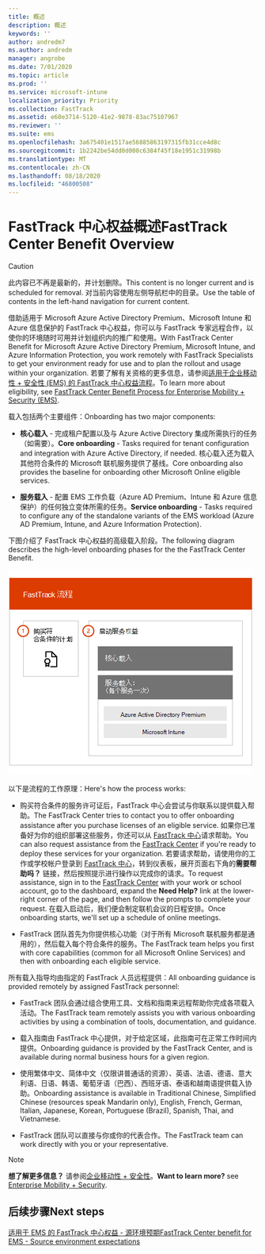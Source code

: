 ```yaml
---
title: 概述
description: 概述
keywords: ''
author: andredm7
ms.author: andredm
manager: angrobe
ms.date: 7/01/2020
ms.topic: article
ms.prod: ''
ms.service: microsoft-intune
localization_priority: Priority
ms.collection: FastTrack
ms.assetid: e60e3714-5120-41e2-9878-83ac75107967
ms.reviewer: ''
ms.suite: ems
ms.openlocfilehash: 3a675401e1517ae56885863197315fb31cce4d8c
ms.sourcegitcommit: 1b2242be54dd0d000c6384f45f18e1951c31998b
ms.translationtype: MT
ms.contentlocale: zh-CN
ms.lasthandoff: 08/18/2020
ms.locfileid: "46800508"
---
```

# <a name="fasttrack-center-benefit-overview"></a><span data-ttu-id="9b494-103">FastTrack 中心权益概述</span><span class="sxs-lookup"><span data-stu-id="9b494-103">FastTrack Center Benefit Overview</span></span>

> [!CAUTION]
> <span data-ttu-id="9b494-104">此内容已不再是最新的，并计划删除。</span><span class="sxs-lookup"><span data-stu-id="9b494-104">This content is no longer current and is scheduled for removal.</span></span> <span data-ttu-id="9b494-105">对当前内容使用左侧导航栏中的目录。</span><span class="sxs-lookup"><span data-stu-id="9b494-105">Use the table of contents in the left-hand navigation for current content.</span></span>

<span data-ttu-id="9b494-106">借助适用于 Microsoft Azure Active Directory Premium、Microsoft Intune 和 Azure 信息保护的 FastTrack 中心权益，你可以与 FastTrack 专家远程合作，以使你的环境随时可用并计划组织内的推广和使用。</span><span class="sxs-lookup"><span data-stu-id="9b494-106">With FastTrack Center Benefit for Microsoft Azure Active Directory Premium, Microsoft Intune, and Azure Information Protection, you work remotely with FastTrack Specialists to get your environment ready for use and to plan the rollout and usage within your organization.</span></span> <span data-ttu-id="9b494-107">若要了解有关资格的更多信息，请参阅[适用于企业移动性 + 安全性 (EMS) 的 FastTrack 中心权益流程](EMS-fasttrack-process.md)。</span><span class="sxs-lookup"><span data-stu-id="9b494-107">To learn more about eligibility, see [FastTrack Center Benefit Process for Enterprise Mobility + Security (EMS)](EMS-fasttrack-process.md).</span></span>

<span data-ttu-id="9b494-108">载入包括两个主要组件：</span><span class="sxs-lookup"><span data-stu-id="9b494-108">Onboarding has two major components:</span></span>

-   <span data-ttu-id="9b494-109">**核心载入** - 完成租户配置以及与 Azure Active Directory 集成所需执行的任务（如需要）。</span><span class="sxs-lookup"><span data-stu-id="9b494-109">**Core onboarding** - Tasks required for tenant configuration and integration with Azure Active Directory, if needed.</span></span> <span data-ttu-id="9b494-110">核心载入还为载入其他符合条件的 Microsoft 联机服务提供了基线。</span><span class="sxs-lookup"><span data-stu-id="9b494-110">Core onboarding also provides the baseline for onboarding other Microsoft Online eligible services.</span></span>

-   <span data-ttu-id="9b494-111">**服务载入** - 配置 EMS 工作负载（Azure AD Premium、Intune 和 Azure 信息保护）的任何独立变体所需的任务。</span><span class="sxs-lookup"><span data-stu-id="9b494-111">**Service onboarding** - Tasks required to configure any of the standalone variants of the EMS workload (Azure AD Premium, Intune, and Azure Information Protection).</span></span>

<span data-ttu-id="9b494-112">下图介绍了 FastTrack 中心权益的高级载入阶段。</span><span class="sxs-lookup"><span data-stu-id="9b494-112">The following diagram describes the high-level onboarding phases for the the FastTrack Center Benefit.</span></span>

![使用 FastTrack 中心权益的高级载入阶段](./media/ft-onboarding-process.png)

<span data-ttu-id="9b494-114">以下是流程的工作原理：</span><span class="sxs-lookup"><span data-stu-id="9b494-114">Here's how the process works:</span></span>

- <span data-ttu-id="9b494-115">购买符合条件的服务许可证后，FastTrack 中心会尝试与你联系以提供载入帮助。</span><span class="sxs-lookup"><span data-stu-id="9b494-115">The FastTrack Center tries to contact you to offer onboarding assistance after you purchase licenses of an eligible service.</span></span> <span data-ttu-id="9b494-116">如果你已准备好为你的组织部署这些服务，你还可以从 [FastTrack 中心](https://go.microsoft.com/fwlink/?linkid=780698)请求帮助。</span><span class="sxs-lookup"><span data-stu-id="9b494-116">You can also request assistance from the [FastTrack Center](https://go.microsoft.com/fwlink/?linkid=780698) if you're ready to deploy these services for your organization.</span></span> <span data-ttu-id="9b494-117">若要请求帮助，请使用你的工作或学校帐户登录到 [FastTrack 中心](https://go.microsoft.com/fwlink/?linkid=780698)，转到仪表板，展开页面右下角的**需要帮助吗？** 链接，然后按照提示进行操作以完成你的请求。</span><span class="sxs-lookup"><span data-stu-id="9b494-117">To request assistance, sign in to the [FastTrack Center](https://go.microsoft.com/fwlink/?linkid=780698) with your work or school account, go to the dashboard, expand the **Need Help?** link at the lower-right corner of the page, and then follow the prompts to complete your request.</span></span> <span data-ttu-id="9b494-118">在载入启动后，我们便会制定联机会议的日程安排。</span><span class="sxs-lookup"><span data-stu-id="9b494-118">Once onboarding starts, we'll set up a schedule of online meetings.</span></span>

-   <span data-ttu-id="9b494-119">FastTrack 团队首先为你提供核心功能（对于所有 Microsoft 联机服务都是通用的），然后载入每个符合条件的服务。</span><span class="sxs-lookup"><span data-stu-id="9b494-119">The FastTrack team helps you first with core capabilities (common for all Microsoft Online Services) and then with onboarding each eligible service.</span></span>

<span data-ttu-id="9b494-120">所有载入指导均由指定的 FastTrack 人员远程提供：</span><span class="sxs-lookup"><span data-stu-id="9b494-120">All onboarding guidance is provided remotely by assigned FastTrack personnel:</span></span>

-   <span data-ttu-id="9b494-121">FastTrack 团队会通过组合使用工具、文档和指南来远程帮助你完成各项载入活动。</span><span class="sxs-lookup"><span data-stu-id="9b494-121">The FastTrack team remotely assists you with various onboarding activities by using a combination of tools, documentation, and guidance.</span></span>

-   <span data-ttu-id="9b494-122">载入指南由 FastTrack 中心提供，对于给定区域，此指南可在正常工作时间内提供。</span><span class="sxs-lookup"><span data-stu-id="9b494-122">Onboarding guidance is provided by the FastTrack Center, and is available during normal business hours for a given region.</span></span>

-   <span data-ttu-id="9b494-123">使用繁体中文、简体中文（仅限讲普通话的资源）、英语、法语、德语、意大利语、日语、韩语、葡萄牙语（巴西）、西班牙语、泰语和越南语提供载入协助。</span><span class="sxs-lookup"><span data-stu-id="9b494-123">Onboarding assistance is available in Traditional Chinese, Simplified Chinese (resources speak Mandarin only), English, French, German, Italian, Japanese, Korean, Portuguese (Brazil), Spanish, Thai, and Vietnamese.</span></span>

-   <span data-ttu-id="9b494-124">FastTrack 团队可以直接与你或你的代表合作。</span><span class="sxs-lookup"><span data-stu-id="9b494-124">The FastTrack team can work directly with you or your representative.</span></span>

> [!NOTE]
> <span data-ttu-id="9b494-125">**想了解更多信息？** 请参阅[企业移动性 + 安全性](https://www.microsoft.com/cloud-platform/enterprise-mobility)。</span><span class="sxs-lookup"><span data-stu-id="9b494-125">**Want to learn more?** see [Enterprise Mobility + Security](https://www.microsoft.com/cloud-platform/enterprise-mobility).</span></span>

## <a name="next-steps"></a><span data-ttu-id="9b494-126">后续步骤</span><span class="sxs-lookup"><span data-stu-id="9b494-126">Next steps</span></span>

[<span data-ttu-id="9b494-127">适用于 EMS 的 FastTrack 中心权益 - 源环境预期</span><span class="sxs-lookup"><span data-stu-id="9b494-127">FastTrack Center benefit for EMS - Source environment expectations</span></span>](EMS-source-environment-expectations.md)

